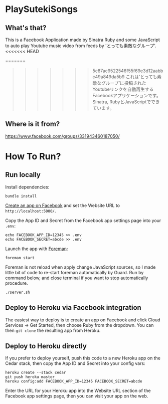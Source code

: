 PlaySutekiSongs
===============

What's that?
------------
This is a Facebook Application made by Sinatra Ruby and some JavaScript to auto play Youtube music video from feeds by 'とっても素敵なグループ'.
<<<<<<< HEAD

=======
>>>>>>> 5c87ac9522546f55f69e3d12aabbc49a849da5b9
これは’とっても素敵なグループ’に投稿されたYoutubeリンクを自動再生するFacebookアプリケーションです。Sinatra, RubyとJavaScriptでできています。

Where is it from?
-----------------
https://www.facebook.com/groups/331943460187050/

How To Run?
===========

Run locally
-----------

Install dependencies:

    bundle install

[Create an app on Facebook](https://developers.facebook.com/apps) and set the Website URL to `http://localhost:5000/`.

Copy the App ID and Secret from the Facebook app settings page into your `.env`:

    echo FACEBOOK_APP_ID=12345 >> .env
    echo FACEBOOK_SECRET=abcde >> .env

Launch the app with [Foreman](http://blog.daviddollar.org/2011/05/06/introducing-foreman.html):

    foreman start

Foreman is not reload when apply change JavaScript sources, so I made little bit of code to re-start foreman automatically by Guard. Run by command below, and close terminal if you want to stop automatically procedure.

	./server.sh

Deploy to Heroku via Facebook integration
-----------------------------------------

The easiest way to deploy is to create an app on Facebook and click Cloud Services -> Get Started, then choose Ruby from the dropdown.  You can then `git clone` the resulting app from Heroku.

Deploy to Heroku directly
-------------------------

If you prefer to deploy yourself, push this code to a new Heroku app on the Cedar stack, then copy the App ID and Secret into your config vars:

    heroku create --stack cedar
    git push heroku master
    heroku config:add FACEBOOK_APP_ID=12345 FACEBOOK_SECRET=abcde

Enter the URL for your Heroku app into the Website URL section of the Facebook app settings page, then you can visit your app on the web.


